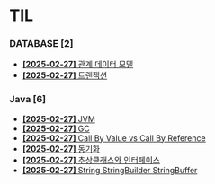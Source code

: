 # TIL
 
### DATABASE [2]
- [**[2025-02-27]**  관계 데이터 모델](https://github.com/A-lass/TIL/blob/main/DATABASE/관계_데이터_모델.md)
- [**[2025-02-27]**  트랜잭션](https://github.com/A-lass/TIL/blob/main/DATABASE/트랜잭션.md)
### Java [6]
- [**[2025-02-27]**  JVM](https://github.com/A-lass/TIL/blob/main/Java/JVM.md)
- [**[2025-02-27]**  GC](https://github.com/A-lass/TIL/blob/main/Java/GC.md)
- [**[2025-02-27]**  Call By Value vs Call By Reference](https://github.com/A-lass/TIL/blob/main/Java/Call_By_Value_vs_Call_By_Reference.md)
- [**[2025-02-27]**  동기화](https://github.com/A-lass/TIL/blob/main/Java/동기화.md)
- [**[2025-02-27]**  추상클래스와 인터페이스](https://github.com/A-lass/TIL/blob/main/Java/추상클래스와_인터페이스.md)
- [**[2025-02-27]**  String StringBuilder StringBuffer](https://github.com/A-lass/TIL/blob/main/Java/String_StringBuilder_StringBuffer.md)
